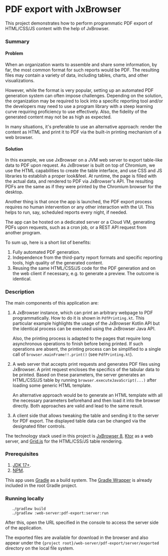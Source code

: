 # PDF export with JxBrowser

This project demonstrates how to perform programmatic PDF export of HTML/CSS/JS content
with the help of JxBrowser.

### Summary

#### Problem

When an organization wants to assemble and share some information, by far, 
the most common format for such reports would be PDF. The resulting files may 
contain a variety of data, including tables, charts, and other visualizations. 

However, while the format is very popular, setting up an automated PDF generation system 
can often impose challenges. Depending on the solution, the organization may be required 
to lock into a specific reporting tool and/or the developers may need to use a program library 
with a steep learning curve requiring proficiency to use effectively. Also, the fidelity 
of the generated content may not be as high as expected.

In many situations, it's preferable to use an alternative approach: render the content 
as HTML and print it to PDF via the built-in printing mechanism of a web browser.

#### Solution

In this example, we use JxBrowser on a JVM web server to export table-like data
to PDF upon request. As JxBrowser is built on top of Chromium, we use the HTML
capabilities to create the table interface, and use CSS and JS libraries to establish
a proper look&feel. At runtime, the page is filled with the actual data, and rendered
to PDF via JxBrowser's API. The resulting PDFs are the same as if they were printed
by the Chromium browser for the desktop.

Another thing is that once the app is launched, the PDF export process requires
no human intervention or any other interaction with the UI. This helps to run,
say, scheduled reports every night, if needed.

The app can be hosted on a dedicated server or a Cloud VM, generating PDFs upon 
requests, such as a cron job, or a REST API request from another program.

To sum up, here is a short list of benefits:

1. Fully automated PDF generation.
2. Independence from the third-party report formats and specific reporting tools, 
   high quality of the generated content.
3. Reusing the same HTML/CSS/JS code for the PDF generation and on the web
   client if necessary, e.g. to generate a preview. The outcome is identical.

### Description

The main components of this application are:

1. A JxBrowser instance, which can print an arbitrary webpage to PDF programmatically.
   How to do it is shown in `PdfPrinting.kt`. This particular example highlights
   the usage of the JxBrowser Kotlin API but the identical process can be executed
   using the JxBrowser Java API.

   Also, the printing process is adapted to the pages that require long asynchronous
   operations to finish before being printed. If such operations are absent, the printing
   process can be simplified to a single call of `browser.mainFrame!!.print()`
   (see `PdfPrinting.kt`).

2. A web server that accepts print requests and generates PDF files using JxBrowser.
   A print request encloses the specifics of the tabular data to be printed. Based
   on these parameters, the server generates an HTML/CSS/JS table by running
   `browser.executeJavaScript(...)` after loading some generic HTML template.

   An alternative approach would be to generate an HTML template with all the
   necessary parameters beforehand and then load it into the browser directly.
   Both approaches are valid and lead to the same result.

3. A client side that allows tweaking the table and sending it to the server for PDF export.
   The displayed table data can be changed via the designated filter controls.

The technology stack used in this project is [JxBrowser 8][jxbrowser], [Ktor][ktor]
as a web server, and [Grid.js][gridjs] for the HTML/CSS/JS table rendering.

### Prerequisites

1. [JDK 17+][jdk].
2. [NPM][npm].

This app uses [Gradle][gradle] as a build system. The [Gradle Wrapper][gradle-wrapper]
is already included in the root Gradle project.

### Running locally

```shell
   ./gradlew build
   ./gradlew :web-server:pdf-export:server:run
```

After this, open the URL specified in the console to access the server side of the application.

The exported files are available for download in the browser and also appear
under the `{project root}/web-server/pdf-export/server/exported` directory
on the local file system.

[jxbrowser]: https://teamdev.com/jxbrowser
[ktor]: https://ktor.io
[gridjs]: https://gridjs.io
[jdk]: https://www.azul.com/downloads/#zulu
[npm]: https://nodejs.org/en/download
[gradle]: https://gradle.org
[gradle-wrapper]: https://docs.gradle.org/current/userguide/gradle_wrapper.html
